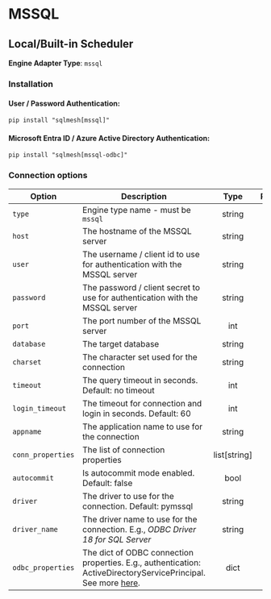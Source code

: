 # MSSQL

## Local/Built-in Scheduler
**Engine Adapter Type**: `mssql`

### Installation
#### User / Password Authentication:
```
pip install "sqlmesh[mssql]"
```
#### Microsoft Entra ID / Azure Active Directory Authentication:
```
pip install "sqlmesh[mssql-odbc]"
```

### Connection options

| Option            | Description                                                  |     Type     | Required |
| ----------------- | ------------------------------------------------------------ | :----------: | :------: |
| `type`            | Engine type name - must be `mssql`                           |    string    |    Y     |
| `host`            | The hostname of the MSSQL server                             |    string    |    Y     |
| `user`            | The username / client id to use for authentication with the MSSQL server |    string    |    N     |
| `password`        | The password / client secret to use for authentication with the MSSQL server |    string    |    N     |
| `port`            | The port number of the MSSQL server                          |     int      |    N     |
| `database`        | The target database                                          |    string    |    N     |
| `charset`         | The character set used for the connection                    |    string    |    N     |
| `timeout`         | The query timeout in seconds. Default: no timeout            |     int      |    N     |
| `login_timeout`   | The timeout for connection and login in seconds. Default: 60 |     int      |    N     |
| `appname`         | The application name to use for the connection               |    string    |    N     |
| `conn_properties` | The list of connection properties                            | list[string] |    N     |
| `autocommit`      | Is autocommit mode enabled. Default: false                   |     bool     |    N     |
| `driver`         | The driver to use for the connection. Default: pymssql            |    string    |    N     |
| `driver_name`     | The driver name to use for the connection. E.g., *ODBC Driver 18 for SQL Server* |    string    |    N     |
| `odbc_properties` | The dict of ODBC connection properties. E.g., authentication: ActiveDirectoryServicePrincipal. See more [here](https://learn.microsoft.com/en-us/sql/connect/odbc/dsn-connection-string-attribute?view=sql-server-ver16). | dict |    N     |
